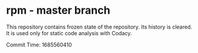 # rpm - master branch

This repository contains frozen state of the repository.
Its history is cleared. It is used only for static code
analysis with Codacy.

Commit Time: 1685560410